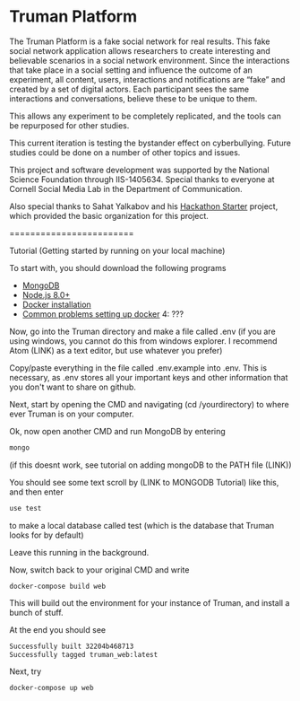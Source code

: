 Truman Platform
=======================

The Truman Platform is a fake social network for real results. This fake social network application allows researchers to create interesting and believable scenarios in a social network environment. Since the interactions that take place in a social setting and influence the outcome of an experiment, all content, users, interactions and notifications are “fake” and created by a set of digital actors. Each participant sees the same interactions and conversations, believe these to be unique to them.

This allows any experiment to be completely replicated, and the tools can be repurposed for other studies.

This current iteration is testing the bystander effect on cyberbullying. Future studies could be done on a number of other topics and issues.

This project and software development was supported by the National Science Foundation through IIS-1405634. Special thanks to everyone at Cornell Social Media Lab in the Department of Communication.

Also special thanks to Sahat Yalkabov and his [Hackathon Starter](https://github.com/sahat/hackathon-starter) project, which provided the basic organization for this project.

========================

Tutorial (Getting started by running on your local machine)

To start with, you should download the following programs
- [MongoDB](https://www.mongodb.com/download-center/community)
- [Node.js 8.0+](http://nodejs.org)
- [Docker installation](https://docs.docker.com/engine/installation/)
- [Common problems setting up docker](https://docs.docker.com/toolbox/faqs/troubleshoot/)
4: ???

Now, go into the Truman directory and make a file called .env (if you are using windows, you cannot do this from windows explorer. I recommend Atom (LINK) as a text editor, but use whatever you prefer)

Copy/paste everything in the file called .env.example into .env. This is necessary, as .env stores all your important keys and other information that you don't want to share on github.

Next, start by opening the CMD and navigating (cd /yourdirectory) to where ever Truman is on your computer.

Ok, now open another CMD and run MongoDB by entering
```bash
mongo
```
(if this doesnt work, see tutorial on adding mongoDB to the PATH file (LINK))

You should see some text scroll by (LINK to MONGODB Tutorial) like this, and then enter
```bash
use test
```
to make a local database called test (which is the database that Truman looks for by default)

Leave this running in the background.

Now, switch back to your original CMD and write
```
docker-compose build web
```

This will build out the environment for your instance of Truman, and install a bunch of stuff.

At the end you should see

```bash
Successfully built 32204b468713
Successfully tagged truman_web:latest
```

Next, try
```
docker-compose up web
```
